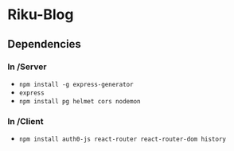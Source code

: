 # Riku-Blog

## Dependencies

### In /Server
- ```npm install -g express-generator```
- ```express```
- ```npm install pg helmet cors nodemon```

### In /Client
- ```npm install auth0-js react-router react-router-dom history```
